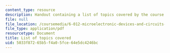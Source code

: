 ```yaml
---
content_type: resource
description: Handout containing a list of topics covered by the course.
file: null
file_location: /coursemedia/6-012-microelectronic-devices-and-circuits-fall-2009/5033f87265b5f4a05fce64e5dc4246bc_MIT6_012F09_topics.pdf
file_type: application/pdf
resourcetype: Document
title: List of topics covered
uid: 5033f872-65b5-f4a0-5fce-64e5dc4246bc
---
```

